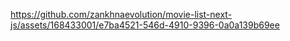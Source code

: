 https://github.com/zankhnaevolution/movie-list-next-js/assets/168433001/e7ba4521-546d-4910-9396-0a0a139b69ee
